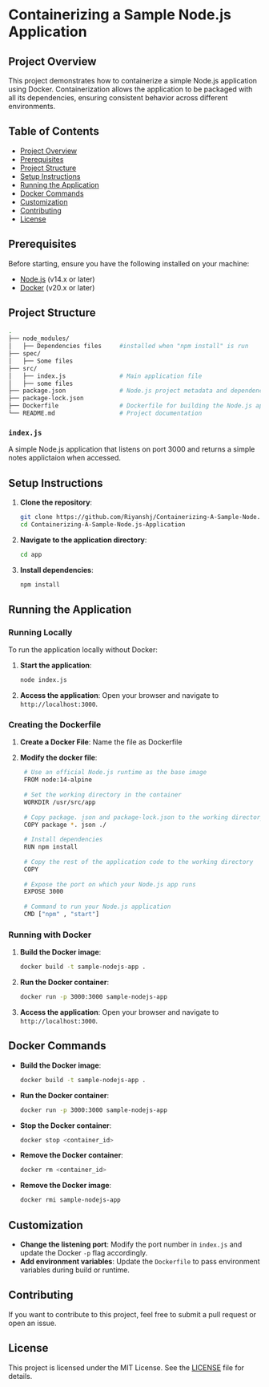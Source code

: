 # Containerizing a Sample Node.js Application

## Project Overview

This project demonstrates how to containerize a simple Node.js application using Docker. Containerization allows the application to be packaged with all its dependencies, ensuring consistent behavior across different environments.

## Table of Contents

- [Project Overview](#project-overview)
- [Prerequisites](#prerequisites)
- [Project Structure](#project-structure)
- [Setup Instructions](#setup-instructions)
- [Running the Application](#running-the-application)
- [Docker Commands](#docker-commands)
- [Customization](#customization)
- [Contributing](#contributing)
- [License](#license)

## Prerequisites

Before starting, ensure you have the following installed on your machine:

- [Node.js](https://nodejs.org/) (v14.x or later)
- [Docker](https://www.docker.com/) (v20.x or later)

## Project Structure

```bash
.
├── node_modules/
│   ├── Dependencies files     #installed when "npm install" is run
├── spec/
│   ├── Some files
├── src/
│   ├── index.js               # Main application file
│   ├── some files
├── package.json               # Node.js project metadata and dependencies
├── package-lock.json
├── Dockerfile                 # Dockerfile for building the Node.js app image
└── README.md                  # Project documentation
```

### `index.js`

A simple Node.js application that listens on port 3000 and returns a simple notes applictaion when accessed.

## Setup Instructions

1. **Clone the repository**:
   ```bash
   git clone https://github.com/Riyanshj/Containerizing-A-Sample-Node.js-Application.git
   cd Containerizing-A-Sample-Node.js-Application
   ```

2. **Navigate to the application directory**:
   ```bash
   cd app
   ```

3. **Install dependencies**:
   ```bash
   npm install
   ```

## Running the Application

### Running Locally

To run the application locally without Docker:

1. **Start the application**:
   ```bash
   node index.js
   ```

2. **Access the application**:
   Open your browser and navigate to `http://localhost:3000`.


### Creating the Dockerfile

1. **Create a Docker File**:
   Name the file as Dockerfile

2. **Modify the docker file**:
   ```bash
    # Use an official Node.js runtime as the base image
    FROM node:14-alpine
    
    # Set the working directory in the container
    WORKDIR /usr/src/app
    
    # Copy package. json and package-lock.json to the working directory
    COPY package *. json ./
    
    # Install dependencies
    RUN npm install
    
    # Copy the rest of the application code to the working directory
    COPY
    
    # Expose the port on which your Node.js app runs
    EXPOSE 3000
    
    # Command to run your Node.js application
    CMD ["npm" , "start"]
   ```

### Running with Docker

1. **Build the Docker image**:
   ```bash
   docker build -t sample-nodejs-app .
   ```

2. **Run the Docker container**:
   ```bash
   docker run -p 3000:3000 sample-nodejs-app
   ```

3. **Access the application**:
   Open your browser and navigate to `http://localhost:3000`.

## Docker Commands

- **Build the Docker image**:
  ```bash
  docker build -t sample-nodejs-app .
  ```

- **Run the Docker container**:
  ```bash
  docker run -p 3000:3000 sample-nodejs-app
  ```

- **Stop the Docker container**:
  ```bash
  docker stop <container_id>
  ```

- **Remove the Docker container**:
  ```bash
  docker rm <container_id>
  ```

- **Remove the Docker image**:
  ```bash
  docker rmi sample-nodejs-app
  ```

## Customization

- **Change the listening port**: Modify the port number in `index.js` and update the Docker `-p` flag accordingly.
- **Add environment variables**: Update the `Dockerfile` to pass environment variables during build or runtime.

## Contributing

If you want to contribute to this project, feel free to submit a pull request or open an issue.

## License

This project is licensed under the MIT License. See the [LICENSE](LICENSE) file for details.
